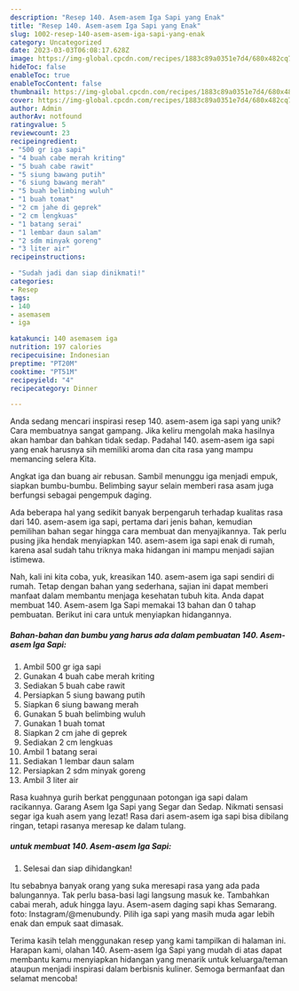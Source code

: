 ```yaml
---
description: "Resep 140. Asem-asem Iga Sapi yang Enak"
title: "Resep 140. Asem-asem Iga Sapi yang Enak"
slug: 1002-resep-140-asem-asem-iga-sapi-yang-enak
category: Uncategorized
date: 2023-03-03T06:08:17.628Z
image: https://img-global.cpcdn.com/recipes/1883c89a0351e7d4/680x482cq70/140-asem-asem-iga-sapi-foto-resep-utama.jpg
hideToc: false
enableToc: true
enableTocContent: false
thumbnail: https://img-global.cpcdn.com/recipes/1883c89a0351e7d4/680x482cq70/140-asem-asem-iga-sapi-foto-resep-utama.jpg
cover: https://img-global.cpcdn.com/recipes/1883c89a0351e7d4/680x482cq70/140-asem-asem-iga-sapi-foto-resep-utama.jpg
author: Admin
authorAv: notfound
ratingvalue: 5
reviewcount: 23
recipeingredient:
- "500 gr iga sapi"
- "4 buah cabe merah kriting"
- "5 buah cabe rawit"
- "5 siung bawang putih"
- "6 siung bawang merah"
- "5 buah belimbing wuluh"
- "1 buah tomat"
- "2 cm jahe di geprek"
- "2 cm lengkuas"
- "1 batang serai"
- "1 lembar daun salam"
- "2 sdm minyak goreng"
- "3 liter air"
recipeinstructions:

- "Sudah jadi dan siap dinikmati!"
categories:
- Resep
tags:
- 140
- asemasem
- iga

katakunci: 140 asemasem iga 
nutrition: 197 calories
recipecuisine: Indonesian
preptime: "PT20M"
cooktime: "PT51M"
recipeyield: "4"
recipecategory: Dinner

---
```





Anda sedang mencari inspirasi resep 140. asem-asem iga sapi yang unik? Cara membuatnya sangat gampang. Jika keliru mengolah maka hasilnya akan hambar dan bahkan tidak sedap. Padahal 140. asem-asem iga sapi yang enak harusnya sih memiliki aroma dan cita rasa yang mampu memancing selera Kita.





Angkat iga dan buang air rebusan. Sambil menunggu iga menjadi empuk, siapkan bumbu-bumbu. Belimbing sayur selain memberi rasa asam juga berfungsi sebagai pengempuk daging.

Ada beberapa hal yang sedikit banyak berpengaruh terhadap kualitas rasa dari 140. asem-asem iga sapi, pertama dari jenis bahan, kemudian pemilihan bahan segar hingga cara membuat dan menyajikannya. Tak perlu pusing jika hendak menyiapkan 140. asem-asem iga sapi enak di rumah, karena asal sudah tahu triknya maka hidangan ini mampu menjadi sajian istimewa.






Nah, kali ini kita coba, yuk, kreasikan 140. asem-asem iga sapi sendiri di rumah. Tetap dengan bahan yang sederhana, sajian ini dapat memberi manfaat dalam membantu menjaga kesehatan tubuh kita. Anda dapat membuat 140. Asem-asem Iga Sapi memakai 13 bahan dan 0 tahap pembuatan. Berikut ini cara untuk menyiapkan hidangannya.

<!--inarticleads1-->

##### Bahan-bahan dan bumbu yang harus ada dalam pembuatan 140. Asem-asem Iga Sapi:

1. Ambil 500 gr iga sapi
1. Gunakan 4 buah cabe merah kriting
1. Sediakan 5 buah cabe rawit
1. Persiapkan 5 siung bawang putih
1. Siapkan 6 siung bawang merah
1. Gunakan 5 buah belimbing wuluh
1. Gunakan 1 buah tomat
1. Siapkan 2 cm jahe di geprek
1. Sediakan 2 cm lengkuas
1. Ambil 1 batang serai
1. Sediakan 1 lembar daun salam
1. Persiapkan 2 sdm minyak goreng
1. Ambil 3 liter air


Rasa kuahnya gurih berkat penggunaan potongan iga sapi dalam racikannya. Garang Asem Iga Sapi yang Segar dan Sedap. Nikmati sensasi segar iga kuah asem yang lezat! Rasa dari asem-asem iga sapi bisa dibilang ringan, tetapi rasanya meresap ke dalam tulang. 

<!--inarticleads2-->

#####  untuk membuat 140. Asem-asem Iga Sapi:


1. Selesai dan siap dihidangkan!

Itu sebabnya banyak orang yang suka meresapi rasa yang ada pada balungannya. Tak perlu basa-basi lagi langsung masuk ke. Tambahkan cabai merah, aduk hingga layu. Asem-asem daging sapi khas Semarang. foto: Instagram/@menubundy. Pilih iga sapi yang masih muda agar lebih enak dan empuk saat dimasak. 

Terima kasih telah menggunakan resep yang kami tampilkan di halaman ini. Harapan kami, olahan 140. Asem-asem Iga Sapi yang mudah di atas dapat membantu kamu menyiapkan hidangan yang menarik untuk keluarga/teman ataupun menjadi inspirasi dalam berbisnis kuliner. Semoga bermanfaat dan selamat mencoba!
